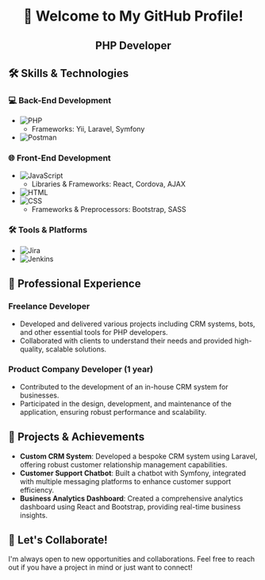 <!-- Banner -->
<h1 align="center">👋 Welcome to My GitHub Profile!</h1>
<h2 align="center">PHP Developer</h2>

## 🛠️ Skills & Technologies

### 💻 Back-End Development
- ![PHP](https://img.shields.io/badge/PHP-777BB4?style=for-the-badge&logo=php&logoColor=white)
  - Frameworks: Yii, Laravel, Symfony
- ![Postman](https://img.shields.io/badge/Postman-FF6C37?style=for-the-badge&logo=postman&logoColor=white)

### 🌐 Front-End Development
- ![JavaScript](https://img.shields.io/badge/JavaScript-F7DF1E?style=for-the-badge&logo=javascript&logoColor=black)
  - Libraries & Frameworks: React, Cordova, AJAX
- ![HTML](https://img.shields.io/badge/HTML-E34F26?style=for-the-badge&logo=html5&logoColor=white)
- ![CSS](https://img.shields.io/badge/CSS-1572B6?style=for-the-badge&logo=css3&logoColor=white)
  - Frameworks & Preprocessors: Bootstrap, SASS

### 🛠️ Tools & Platforms
- ![Jira](https://img.shields.io/badge/Jira-0052CC?style=for-the-badge&logo=jira&logoColor=white)
- ![Jenkins](https://img.shields.io/badge/Jenkins-D24939?style=for-the-badge&logo=jenkins&logoColor=white)

## 💼 Professional Experience

### Freelance Developer
- Developed and delivered various projects including CRM systems, bots, and other essential tools for PHP developers.
- Collaborated with clients to understand their needs and provided high-quality, scalable solutions.

### Product Company Developer (1 year)
- Contributed to the development of an in-house CRM system for businesses.
- Participated in the design, development, and maintenance of the application, ensuring robust performance and scalability.

## 📂 Projects & Achievements

- **Custom CRM System**: Developed a bespoke CRM system using Laravel, offering robust customer relationship management capabilities.
- **Customer Support Chatbot**: Built a chatbot with Symfony, integrated with multiple messaging platforms to enhance customer support efficiency.
- **Business Analytics Dashboard**: Created a comprehensive analytics dashboard using React and Bootstrap, providing real-time business insights.

## 🌟 Let's Collaborate!

I'm always open to new opportunities and collaborations. Feel free to reach out if you have a project in mind or just want to connect!

